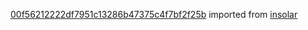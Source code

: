 [00f56212222df7951c13286b47375c4f7bf2f25b](https://github.com/insolar/insolar/commit/00f56212222df7951c13286b47375c4f7bf2f25b) imported from [insolar](https://github.com/insolar/insolar)
